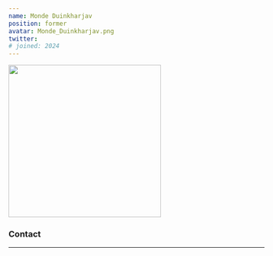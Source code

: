 ```yaml
---
name: Monde Duinkharjav
position: former
avatar: Monde_Duinkharjav.png
twitter: 
# joined: 2024
---
```


<img width="300" src="{{site.baseurl}}/images/people/{{page.avatar}}" data-action="zoom">

### Contact

<!-- [ari-benjamin.com](http://ari-benjamin.com)<br>
<i class="fa fa-envelope-o"></i>  `aarrii@seas.upenn.edu`<br> -->
<!-- <i class="fa fa-bar-chart"></i> [google scholar](https://scholar.google.com/citations?user=dvkvhOsAAAAJ&hl=en) <br> -->

<!-- <hr>

### Research Interests

### Bio -->

<hr>

